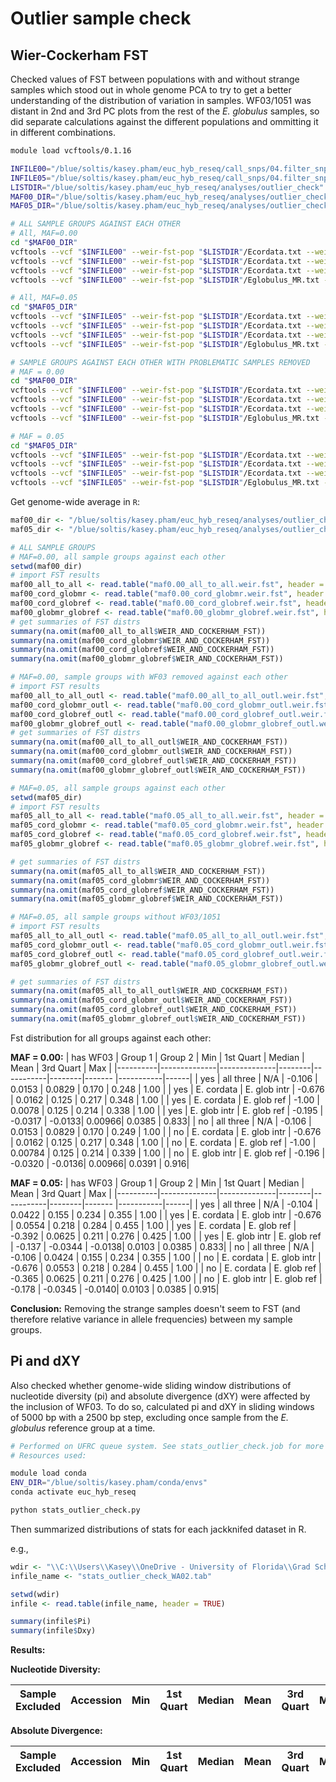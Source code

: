 # Outlier sample check

## Wier-Cockerham FST
Checked values of FST between populations with and without strange samples which stood out in whole genome PCA to try to get a better understanding of the distribution of variation in samples. WF03/1051 was distant in 2nd and 3rd PC plots from the rest of the _E. globulus_ samples, so did separate calculations against the different populations and ommitting it in different combinations.

```bash
module load vcftools/0.1.16

INFILE00="/blue/soltis/kasey.pham/euc_hyb_reseq/call_snps/04.filter_snps/maf0.00/meehan_all_fil_maf0.00_snps.vcf"
INFILE05="/blue/soltis/kasey.pham/euc_hyb_reseq/call_snps/04.filter_snps/maf0.05/meehan_all_fil_maf0.05_snps.vcf"
LISTDIR="/blue/soltis/kasey.pham/euc_hyb_reseq/analyses/outlier_check"
MAF00_DIR="/blue/soltis/kasey.pham/euc_hyb_reseq/analyses/outlier_check/maf0.00"
MAF05_DIR="/blue/soltis/kasey.pham/euc_hyb_reseq/analyses/outlier_check/maf0.05"

# ALL SAMPLE GROUPS AGAINST EACH OTHER
# All, MAF=0.00
cd "$MAF00_DIR"
vcftools --vcf "$INFILE00" --weir-fst-pop "$LISTDIR"/Ecordata.txt --weir-fst-pop "$LISTDIR"/Eglobulus_MR.txt --weir-fst-pop "$LISTDIR"/Eglobulus_ref.txt --out maf0.00_all_to_all
vcftools --vcf "$INFILE00" --weir-fst-pop "$LISTDIR"/Ecordata.txt --weir-fst-pop "$LISTDIR"/Eglobulus_MR.txt --out maf0.00_cord_globmr
vcftools --vcf "$INFILE00" --weir-fst-pop "$LISTDIR"/Ecordata.txt --weir-fst-pop "$LISTDIR"/Eglobulus_ref.txt --out maf0.00_cord_globref
vcftools --vcf "$INFILE00" --weir-fst-pop "$LISTDIR"/Eglobulus_MR.txt --weir-fst-pop "$LISTDIR"/Eglobulus_ref.txt --out maf0.00_globmr_globref

# All, MAF=0.05
cd "$MAF05_DIR"
vcftools --vcf "$INFILE05" --weir-fst-pop "$LISTDIR"/Ecordata.txt --weir-fst-pop "$LISTDIR"/Eglobulus_MR.txt --weir-fst-pop "$LISTDIR"/Eglobulus_ref.txt --out maf0.05_all_to_all
vcftools --vcf "$INFILE05" --weir-fst-pop "$LISTDIR"/Ecordata.txt --weir-fst-pop "$LISTDIR"/Eglobulus_MR.txt --out maf0.05_cord_globmr
vcftools --vcf "$INFILE05" --weir-fst-pop "$LISTDIR"/Ecordata.txt --weir-fst-pop "$LISTDIR"/Eglobulus_ref.txt --out maf0.05_cord_globref
vcftools --vcf "$INFILE05" --weir-fst-pop "$LISTDIR"/Eglobulus_MR.txt --weir-fst-pop "$LISTDIR"/Eglobulus_ref.txt --out maf0.05_globmr_globref

# SAMPLE GROUPS AGAINST EACH OTHER WITH PROBLEMATIC SAMPLES REMOVED
# MAF = 0.00
cd "$MAF00_DIR"
vcftools --vcf "$INFILE00" --weir-fst-pop "$LISTDIR"/Ecordata.txt --weir-fst-pop "$LISTDIR"/Eglobulus_MR.txt --weir-fst-pop "$LISTDIR"/Eglobulus_ref_withoutWF03.txt --out maf0.00_all_to_all_outl
vcftools --vcf "$INFILE00" --weir-fst-pop "$LISTDIR"/Ecordata.txt --weir-fst-pop "$LISTDIR"/Eglobulus_MR.txt --out maf0.00_cord_globmr_outl
vcftools --vcf "$INFILE00" --weir-fst-pop "$LISTDIR"/Ecordata.txt --weir-fst-pop "$LISTDIR"/Eglobulus_ref_withoutWF03.txt --out maf0.00_cord_globref_outl
vcftools --vcf "$INFILE00" --weir-fst-pop "$LISTDIR"/Eglobulus_MR.txt --weir-fst-pop "$LISTDIR"/Eglobulus_ref_withoutWF03.txt --out maf0.00_globmr_globref_outl

# MAF = 0.05
cd "$MAF05_DIR"
vcftools --vcf "$INFILE05" --weir-fst-pop "$LISTDIR"/Ecordata.txt --weir-fst-pop "$LISTDIR"/Eglobulus_MR.txt --weir-fst-pop "$LISTDIR"/Eglobulus_ref_withoutWF03.txt --out maf0.05_all_to_all_outl
vcftools --vcf "$INFILE05" --weir-fst-pop "$LISTDIR"/Ecordata.txt --weir-fst-pop "$LISTDIR"/Eglobulus_MR.txt --out maf0.05_cord_globmr_outl
vcftools --vcf "$INFILE05" --weir-fst-pop "$LISTDIR"/Ecordata.txt --weir-fst-pop "$LISTDIR"/Eglobulus_ref_withoutWF03.txt --out maf0.05_cord_globref_outl
vcftools --vcf "$INFILE05" --weir-fst-pop "$LISTDIR"/Eglobulus_MR.txt --weir-fst-pop "$LISTDIR"/Eglobulus_ref_withoutWF03.txt --out maf0.05_globmr_globref_outl
```

Get genome-wide average in `R`:

```R
maf00_dir <- "/blue/soltis/kasey.pham/euc_hyb_reseq/analyses/outlier_check/maf0.00"
maf05_dir <- "/blue/soltis/kasey.pham/euc_hyb_reseq/analyses/outlier_check/maf0.05"

# ALL SAMPLE GROUPS 
# MAF=0.00, all sample groups against each other
setwd(maf00_dir)
# import FST results
maf00_all_to_all <- read.table("maf0.00_all_to_all.weir.fst", header = TRUE, na.strings = "-nan")
maf00_cord_globmr <- read.table("maf0.00_cord_globmr.weir.fst", header = TRUE, na.strings = "-nan")
maf00_cord_globref <- read.table("maf0.00_cord_globref.weir.fst", header = TRUE, na.strings = "-nan")
maf00_globmr_globref <- read.table("maf0.00_globmr_globref.weir.fst", header = TRUE, na.strings = "-nan")
# get summaries of FST distrs
summary(na.omit(maf00_all_to_all$WEIR_AND_COCKERHAM_FST))
summary(na.omit(maf00_cord_globmr$WEIR_AND_COCKERHAM_FST))
summary(na.omit(maf00_cord_globref$WEIR_AND_COCKERHAM_FST))
summary(na.omit(maf00_globmr_globref$WEIR_AND_COCKERHAM_FST))

# MAF=0.00, sample groups with WF03 removed against each other
# import FST results
maf00_all_to_all_outl <- read.table("maf0.00_all_to_all_outl.weir.fst", header = TRUE, na.strings = "-nan")
maf00_cord_globmr_outl <- read.table("maf0.00_cord_globmr_outl.weir.fst", header = TRUE, na.strings = "-nan")
maf00_cord_globref_outl <- read.table("maf0.00_cord_globref_outl.weir.fst", header = TRUE, na.strings = "-nan")
maf00_globmr_globref_outl <- read.table("maf0.00_globmr_globref_outl.weir.fst", header = TRUE, na.strings = "-nan")
# get summaries of FST distrs
summary(na.omit(maf00_all_to_all_outl$WEIR_AND_COCKERHAM_FST))
summary(na.omit(maf00_cord_globmr_outl$WEIR_AND_COCKERHAM_FST))
summary(na.omit(maf00_cord_globref_outl$WEIR_AND_COCKERHAM_FST))
summary(na.omit(maf00_globmr_globref_outl$WEIR_AND_COCKERHAM_FST))

# MAF=0.05, all sample groups against each other
setwd(maf05_dir)
# import FST results
maf05_all_to_all <- read.table("maf0.05_all_to_all.weir.fst", header = TRUE, na.strings = "-nan")
maf05_cord_globmr <- read.table("maf0.05_cord_globmr.weir.fst", header = TRUE, na.strings = "-nan")
maf05_cord_globref <- read.table("maf0.05_cord_globref.weir.fst", header = TRUE, na.strings = "-nan")
maf05_globmr_globref <- read.table("maf0.05_globmr_globref.weir.fst", header = TRUE, na.strings = "-nan")

# get summaries of FST distrs
summary(na.omit(maf05_all_to_all$WEIR_AND_COCKERHAM_FST))
summary(na.omit(maf05_cord_globmr$WEIR_AND_COCKERHAM_FST))
summary(na.omit(maf05_cord_globref$WEIR_AND_COCKERHAM_FST))
summary(na.omit(maf05_globmr_globref$WEIR_AND_COCKERHAM_FST))

# MAF=0.05, all sample groups without WF03/1051
# import FST results
maf05_all_to_all_outl <- read.table("maf0.05_all_to_all_outl.weir.fst", header = TRUE, na.strings = "-nan")
maf05_cord_globmr_outl <- read.table("maf0.05_cord_globmr_outl.weir.fst", header = TRUE, na.strings = "-nan")
maf05_cord_globref_outl <- read.table("maf0.05_cord_globref_outl.weir.fst", header = TRUE, na.strings = "-nan")
maf05_globmr_globref_outl <- read.table("maf0.05_globmr_globref_outl.weir.fst", header = TRUE, na.strings = "-nan")

# get summaries of FST distrs
summary(na.omit(maf05_all_to_all_outl$WEIR_AND_COCKERHAM_FST))
summary(na.omit(maf05_cord_globmr_outl$WEIR_AND_COCKERHAM_FST))
summary(na.omit(maf05_cord_globref_outl$WEIR_AND_COCKERHAM_FST))
summary(na.omit(maf05_globmr_globref_outl$WEIR_AND_COCKERHAM_FST))
```

Fst distribution for all groups against each other:

**MAF = 0.00:**
| has WF03 | Group 1      | Group 2      | Min    | 1st Quart | Median | Mean   | 3rd Quart | Max  |
|----------|--------------|--------------|--------|-----------|--------|------- |-----------|------|
| yes      | all three    | N/A          | -0.106 | 0.0153    | 0.0829 | 0.170  | 0.248     | 1.00 |
| yes      | E. cordata   | E. glob intr | -0.676 | 0.0162    | 0.125  | 0.217  | 0.348     | 1.00 |
| yes      | E. cordata   | E. glob ref  | -1.00  | 0.0078    | 0.125  | 0.214  | 0.338     | 1.00 |
| yes      | E. glob intr | E. glob ref  | -0.195 | -0.0317   | -0.0133| 0.00966| 0.0385    | 0.833|
| no       | all three    | N/A          | -0.106 | 0.0153    | 0.0829 | 0.170  | 0.249     | 1.00 |
| no       | E. cordata   | E. glob intr | -0.676 | 0.0162    | 0.125  | 0.217  | 0.348     | 1.00 |
| no       | E. cordata   | E. glob ref  | -1.00  | 0.00784   | 0.125  | 0.214  | 0.339     | 1.00 |
| no       | E. glob intr | E. glob ref  | -0.196 | -0.0320   | -0.0136| 0.00966| 0.0391    | 0.916|

**MAF = 0.05:**
| has WF03 | Group 1      | Group 2      | Min    | 1st Quart | Median | Mean   | 3rd Quart | Max  |
|----------|--------------|--------------|--------|-----------|--------|------- |-----------|------|
| yes      | all three    | N/A          | -0.104 | 0.0422    | 0.155  | 0.234  | 0.355     | 1.00 |
| yes      | E. cordata   | E. glob intr | -0.676 | 0.0554    | 0.218  | 0.284  | 0.455     | 1.00 |
| yes      | E. cordata   | E. glob ref  | -0.392 | 0.0625    | 0.211  | 0.276  | 0.425     | 1.00 |
| yes      | E. glob intr | E. glob ref  | -0.137 | -0.0344   | -0.0138| 0.0103 | 0.0385    | 0.833|
| no       | all three    | N/A          | -0.106 | 0.0424    | 0.155  | 0.234  | 0.355     | 1.00 |
| no       | E. cordata   | E. glob intr | -0.676 | 0.0553    | 0.218  | 0.284  | 0.455     | 1.00 |
| no       | E. cordata   | E. glob ref  | -0.365 | 0.0625    | 0.211  | 0.276  | 0.425     | 1.00 |
| no       | E. glob intr | E. glob ref  | -0.178 | -0.0345   | -0.0140| 0.0103 | 0.0385    | 0.915|


**Conclusion:** Removing the strange samples doesn't seem to FST (and therefore relative variance in allele frequencies) between my sample groups.

## Pi and dXY

Also checked whether genome-wide sliding window distributions of nucleotide diversity (pi) and absolute divergence (dXY) were affected by the inclusion of WF03. To do so, calculated pi and dXY in sliding windows of 5000 bp with a 2500 bp step, excluding once sample from the _E. globulus_ reference group at a time.

```bash
# Performed on UFRC queue system. See stats_outlier_check.job for more details.
# Resources used:

module load conda
ENV_DIR="/blue/soltis/kasey.pham/conda/envs"
conda activate euc_hyb_reseq

python stats_outlier_check.py
```

Then summarized distributions of stats for each jackknifed dataset in R.

e.g.,

```R
wdir <- "\\C:\\Users\\Kasey\\OneDrive - University of Florida\\Grad School Documents\\Projects\\eucalyptus-hybrid-resequencing\\05.analyses\\outlier_check"
infile_name <- "stats_outlier_check_WA02.tab"

setwd(wdir)
infile <- read.table(infile_name, header = TRUE)

summary(infile$Pi)
summary(infile$Dxy)
```

**Results:**

**Nucleotide Diversity:**

| Sample Excluded | Accession | Min   | 1st Quart | Median | Mean | 3rd Quart | Max   |
| --------------- | --------- | ----- | --------- | ------ | ---- | --------- | ----- |

**Absolute Divergence:**

| Sample Excluded | Accession | Min   | 1st Quart | Median | Mean | 3rd Quart | Max   |
| --------------- | --------- | ----- | --------- | ------ | ---- | --------- | ----- |
